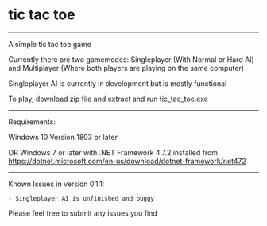 # tic tac toe
-------------------------------------------------------------------------------------------------------------------

A simple tic tac toe game

Currently there are two gamemodes: Singleplayer (With Normal or Hard AI) and Multiplayer (Where both players are playing on the same computer)

Singleplayer AI is currently in development but is mostly functional

To play, download zip file and extract and run tic_tac_toe.exe

--------------------------------------------------------------------------------------------------------------------

Requirements:

Windows 10 Version 1803 or later

OR Windows 7 or later with .NET Framework 4.7.2 installed from https://dotnet.microsoft.com/en-us/download/dotnet-framework/net472

--------------------------------------------------------------------------------------------------------------------

Known Issues in version 0.1.1:

	- Singleplayer AI is unfinished and buggy
	
Please feel free to submit any issues you find